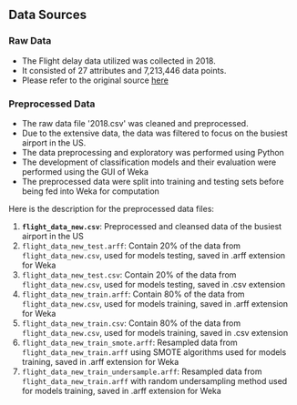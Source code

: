 ## Data Sources
### Raw Data
- The Flight delay data utilized was collected in 2018. 
- It consisted of 27 attributes and 7,213,446 data points.
- Please refer to the original source [here](https://www.kaggle.com/datasets/yuanyuwendymu/airline-delay-and-cancellation-data-2009-2018)

### Preprocessed Data
- The raw data file '2018.csv' was cleaned and preprocessed.
- Due to the extensive data, the data was filtered to focus on the busiest airport in the US.
- The data preprocessing and exploratory was performed using Python
- The development of classification models and their evaluation were performed using the GUI of Weka
- The preprocessed data were split into training and testing sets before being fed into Weka for computation  

Here is the description for the preprocessed data files:
1. **`flight_data_new.csv`**: Preprocessed and cleansed data of the busiest airport in the US
2. `flight_data_new_test.arff`: Contain 20% of the data from `flight_data_new.csv`, used for models testing, saved in .arff extension for Weka
3. `flight_data_new_test.csv`: Contain 20% of the data from `flight_data_new.csv`, used for models testing, saved in .csv extension
4. `flight_data_new_train.arff`: Contain 80% of the data from `flight_data_new.csv`, used for models training, saved in .arff extension for Weka
5. `flight_data_new_train.csv`: Contain 80% of the data from `flight_data_new.csv`, used for models training, saved in .csv extension
6. `flight_data_new_train_smote.arff`: Resampled data from `flight_data_new_train.arff` using SMOTE algorithms used for models training, saved in .arff extension for Weka
7. `flight_data_new_train_undersample.arff`: Resampled data from `flight_data_new_train.arff` with random undersampling method used for models training, saved in .arff extension for Weka

